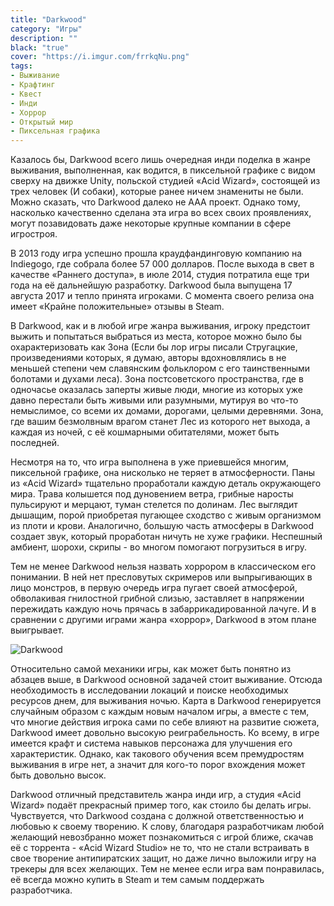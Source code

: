 ```yaml
---
title: "Darkwood"
category: "Игры"
description: ""
black: "true"
cover: "https://i.imgur.com/frrkqNu.png"
tags:
- Выживание
- Крафтинг
- Квест
- Инди
- Хоррор
- Открытый мир
- Пиксельная графика
---
```


Казалось бы, Darkwood всего лишь очередная инди поделка в жанре выживания, выполненная, как водится, в пиксельной графике с видом сверху на движке Unity, польской студией «Acid Wizard», состоящей из трех человек (И собаки), которые ранее ничем знамениты не были. Можно сказать, что Darkwood далеко не ААА проект. Однако тому, насколько качественно сделана эта игра во всех своих проявлениях, могут позавидовать даже некоторые крупные компании в сфере игростроя.

<p left>В 2013 году игра успешно прошла краудфандинговую компанию на Indiegogo, где собрала более 57 000 долларов. После выхода в свет в качестве «Раннего доступа», в июле 2014, студия потратила еще три года на её дальнейшую разработку. Darkwood была выпущена 17 августа 2017 и тепло принята игроками. С момента своего релиза она имеет «Крайне положительные» отзывы в Steam.</p>

В Darkwood, как и в любой игре жанра выживания, игроку предстоит выжить и попытаться выбраться из места, которое можно было бы охарактеризовать как Зона (Если бы лор игры писали Стругацкие, произведениями которых, я думаю, авторы вдохновлялись в не меньшей степени чем славянским фольклором с его таинственными болотами и духами леса). Зона постсоветского пространства, где в одночасье оказалась заперты живые люди, многие из которых уже давно перестали быть живыми или разумными, мутируя во что-то немыслимое, со всеми их домами, дорогами, целыми деревнями. Зона, где вашим безмолвным врагом станет Лес из которого нет выхода, а каждая из ночей, с её кошмарными обитателями, может быть последней.

<div full>
	<div id="meZDUUY4XFA" class="youtube"></div>
</div>

Несмотря на то, что игра выполнена в уже приевшейся многим, пиксельной графике, она нисколько не теряет в атмосферности. Паны из «Acid Wizard» тщательно проработали каждую деталь окружающего мира. Трава колышется под дуновением ветра, грибные наросты пульсируют и мерцают, туман стелется по долинам. Лес выглядит дышащим, порой приобретая пугающее сходство с живым организмом из плоти и крови. Аналогично, большую часть атмосферы в Darkwood создает звук, который проработан ничуть не хуже графики. Неспешный амбиент, шорохи, скрипы - во многом помогают погрузиться в игру.

Тем не менее Darkwood нельзя назвать хоррором в классическом его понимании. В ней нет пресловутых скримеров или выпрыгивающих в лицо монстров, в первую очередь игра пугает своей атмосферой, обволакивая гнилостной грибной слизью, заставляет в напряжении пережидать каждую ночь прячась в забаррикадированной лачуге. И в сравнении с другими играми жанра «хоррор», Darkwood в этом плане выигрывает.

![Darkwood](https://i.imgur.com/bqtqRQw.jpg)

Относительно самой механики игры, как может быть понятно из абзацев выше, в Darkwood основной задачей стоит выживание. Отсюда необходимость в исследовании локаций и поиске необходимых ресурсов днем, для выживания ночью. Карта в Darkwood генерируется случайным образом с каждым новым началом игры, а вместе с тем, что многие действия игрока сами по себе влияют на развитие сюжета, Darkwood имеет довольно высокую реиграбельность. Ко всему, в игре имеется крафт и система навыков персонажа для улучшения его характеристик. Однако, как такового обучения всем премудростям выживания в игре нет, а значит для кого-то порог вхождения может быть довольно высок.

Darkwood отличный представитель жанра инди игр, а студия «Acid Wizard» подаёт прекрасный пример того, как стоило бы делать игры. Чувствуется, что Darkwood создана с должной ответственностью и любовью к своему творению. К слову, благодаря разработчикам любой желающий невозбранно может познакомиться с игрой ближе, скачав её с торрента - «Acid Wizard Studio» не то, что не стали встраивать в свое творение антипиратских защит, но даже лично выложили игру на трекеры для всех желающих. Тем не менее если игра вам понравилась, её всегда можно купить в Steam и тем самым поддержать разработчика.